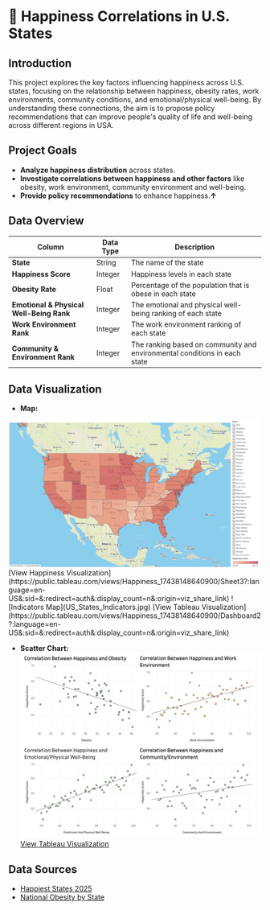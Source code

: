 # 💫 Happiness Correlations in U.S. States
## Introduction
This project explores the key factors influencing happiness across U.S. states, focusing on the relationship between happiness, obesity rates, work environments, community conditions, and emotional/physical well-being. By understanding these connections, the aim is to propose policy recommendations that can improve people's quality of life and well-being across different regions in USA.

## Project Goals
- **Analyze happiness distribution** across states.
- **Investigate correlations between happiness and other factors** like obesity, work environment, community environment and well-being.
- **Provide policy recommendations** to enhance happiness.**↑**

## Data Overview
| Column                                    | Data Type | Description                                                                 |
|-------------------------------------------|-----------|-----------------------------------------------------------------------------|
| **State**                                 | String    | The name of the state                                                        |
| **Happiness Score**                       | Integer   | Happiness levels in each state                                               |
| **Obesity Rate**                          | Float     | Percentage of the population that is obese in each state                     |
| **Emotional & Physical Well-Being Rank**  | Integer   | The emotional and physical well-being ranking of each state                  |
| **Work Environment Rank**                 | Integer   | The work environment ranking of each state                                   |
| **Community & Environment Rank**          | Integer   | The ranking based on community and environmental conditions in each state    |

## Data Visualization
- **Map:** 
<img src="happiness_map.jpg" alt="Happiness Map" width="500" />
[View Happiness Visualization](https://public.tableau.com/views/Happiness_17438148640900/Sheet3?:language=en-US&:sid=&:redirect=auth&:display_count=n&:origin=viz_share_link)
![Indicators Map](US_States_Indicators.jpg)
[View Tableau Visualization](https://public.tableau.com/views/Happiness_17438148640900/Dashboard2?:language=en-US&:sid=&:redirect=auth&:display_count=n&:origin=viz_share_link)

- **Scatter Chart:**
![Happiness Correlation Chart](Happiness_Correlation_Scatter_Plots.jpg)
[View Tableau Visualization](https://public.tableau.com/shared/TBSNDB2J4?:display_count=n&:origin=viz_share_link)

## Data Sources
- [Happiest States 2025](https://worldpopulationreview.com/state-rankings/happiest-states)
- [National Obesity by State](https://catalog.data.gov/dataset/national-obesity-by-state-d765a)


